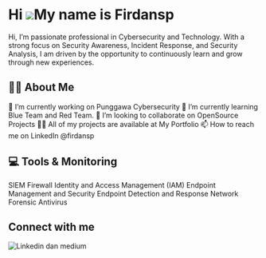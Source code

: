Hi ![](https://user-images.githubusercontent.com/18350557/176309783-0785949b-9127-417c-8b55-ab5a4333674e.gif)My name is Firdansp
====================================================================================================================================


Hi, I’m passionate professional in Cybersecurity and Technology. With a strong focus on Security Awareness, Incident Response, and Security Analysis, I am driven by the opportunity to continuously learn and grow through new experiences.

🙋‍♂️ About Me
-
🔭 I’m currently working on Punggawa Cybersecurity 
🌱 I’m currently learning Blue Team and Red Team.
👯 I’m looking to collaborate on OpenSource Projects
👨‍💻 All of my projects are available at My Portfolio
📫 How to reach me on LinkedIn @firdansp

💻 Tools & Monitoring
-
SIEM
Firewall
Identity and Access Management (IAM)
Endpoint Management and Security
Endpoint Detection and Response
Network Forensic
Antivirus

Connect with me
-
![Linkedin](/linkedin.png)
dan medium 


<!--
**firdansp/Firdansp** is a ✨ _special_ ✨ repository because its `README.md` (this file) appears on your GitHub profile.

Here are some ideas to get you started:

- 🔭 I’m currently working on ...
- 🌱 I’m currently learning ...
- 👯 I’m looking to collaborate on ...
- 🤔 I’m looking for help with ...
- 💬 Ask me about ...
- 📫 How to reach me: ...
- 😄 Pronouns: ...
- ⚡ Fun fact: ...
-->
